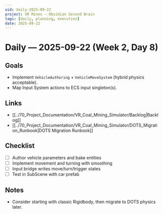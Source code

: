 ```yaml
---
uid: daily-2025-09-22
project: VR Mines — Obsidian Second Brain
tags: [daily, planning, execution]
date: 2025-09-22
---
```


# Daily — 2025-09-22 (Week 2, Day 8)

## Goals
- Implement `VehicleAuthoring` + `VehicleMoveSystem` (hybrid physics acceptable).
- Map Input System actions to ECS input singleton(s).

## Links
- [[../70_Project_Documentation/VR_Coal_Mining_Simulator/Backlog|Backlog]]
- [[../70_Project_Documentation/VR_Coal_Mining_Simulator/DOTS_Migration_Runbook|DOTS Migration Runbook]]

## Checklist
- [ ] Author vehicle parameters and bake entities
- [ ] Implement movement and turning with smoothing
- [ ] Input bridge writes move/turn/trigger states
- [ ] Test in SubScene with car prefab

## Notes
- Consider starting with classic Rigidbody, then migrate to DOTS physics later.


